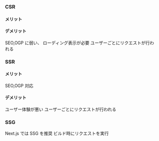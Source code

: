 ### CSR

#### メリット

#### デメリット

SEO,OGP に弱い、
ローディング表示が必要
ユーザーごとにリクエストが行われる

### SSR

#### メリット

SEO,OGP 対応

#### デメリット

ユーザー体験が悪い
ユーザーごとにリクエストが行われる

### SSG

Next.js では SSG を推奨
ビルド時にリクエストを実行
